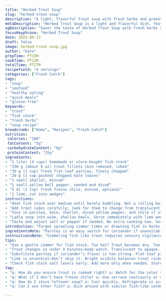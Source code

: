 ```yaml
---
title: "Herbed Trout Soup"
slug: "herbed-trout-soup"
description: "A light, flavorful trout soup with fresh herbs and greens. Uses homemade or store-bought fish stock simmered just right to preserve flakey trout texture. Aromatic herbs like parsley replace coriander, while tender kale swaps out roquette. A subtle kick from finely diced fresno chile adds depth. Lime wedges finish it off, brightening each spoonful. Cooking focuses on visual and textural cues — avoid overcooking trout to keep moisture locked in. Silky broth with a fresh, herbaceous punch. Allergy conscious with no gluten, dairy, eggs, or nuts."
metaDescription: "Herbed Trout Soup is a light and flavorful dish, featuring fresh herbs, trout, and a bright lime finish. Ready in under 30 minutes."
ogDescription: "Savor the taste of Herbed Trout Soup with fresh herbs and trout. Quick, flavorful, and perfect for a light meal."
focusKeyphrase: "Herbed Trout Soup"
date: 2025-09-23
draft: false
image: herbed-trout-soup.jpg
author: "Kate"
prepTime: PT15M
cookTime: PT12M
totalTime: PT27M
recipeYield: "4 servings"
categories: ["Fresh Catch"]
tags:
- "soup"
- "seafood"
- "healthy eating"
- "quick meals"
- "gluten-free"
keywords:
- "trout"
- "fish stock"
- "fresh herbs"
- "soup recipe"
breadcrumb: ["Home", "Recipes", "Fresh Catch"]
nutrition: 
 calories: "180"
 fatContent: "5g"
 carbohydrateContent: "6g"
 proteinContent: "25g"
ingredients:
- "1 liter (4 cups) homemade or store-bought fish stock"
- "250 g (about 9 oz) trout fillets skin removed, cubed"
- "30 g (1 cup) fresh flat-leaf parsley, finely chopped"
- "20 g (1 cup packed) chopped kale leaves"
- "1 small shallot, minced"
- "½ small yellow bell pepper, seeded and diced"
- "5 ml (1 tsp) fresh fresno chile, minced, optional"
- "1 lime, cut into wedges"
instructions:
- "Heat fish stock over medium until barely bubbling. Not a rolling boil — gentle simmer, bubbles just breaking surface. Crucial for delicate trout, avoids toughening the flesh."
- "Add trout cubes carefully; look for them to change from translucent to opaque, gently shaking pan once or twice. 3 to 4 minutes usually but best judged visually. Fish should be firm but still glossy in the center. Overcook? Dry, grainy mess."
- "Toss in parsley, kale, shallot, diced yellow pepper, and chile if using. Salt and freshly cracked black pepper. Stir lightly; ingredients wilt and infuse but keep some texture. Heat another 2-3 minutes until greens soften but remain vibrant."
- "Ladle soup into wide, shallow bowls. Serve immediately with lime wedges on the side. You want the citrus tartness popping against the fatty trout and vegetal greens."
- "Taste and adjust salt or pepper if needed. No extra cooking now. Serve piping hot but not scalding to preserve flavors and aromas."
introduction: "Forget sprawling simmer times or drowning fish in herbs. Start mid-heat, the stock barely whispering bubbles — listen, watch. Trout is delicate, no room for guessing. Watch the flesh twitch from translucent to milky white sheen; stop the heat before it snaps dry. Fresh parsley cuts sharper than coriander, kale sturdier than roquette — these swaps hold up better in the brief simmer, adding robust green notes without wilting into mush. A fresno chile cuts clean heat, unlike dried flakes that obscure. Lime wedges at plating revive and lift, that acid a necessary break from richness. No fuss, no overcooked broth. Just focused, utilitarian technique for real flavor hits under a half hour."
ingredientsNote: "Parsley is an easy switch for coriander if unavailable or if its odor is too strong. Flat-leaf parsley is preferred for its depth of flavor and bright color. Kale stands up to the simmer longer than delicate greens like arugula or spinach—remember: wilting isn’t always loss, but a texture you control. Yellow bell pepper swaps red for subtle sweetness without overpowering. Fresno chile is milder and fresher than typical hot peppers; skip if unavailable or substitute with serrano cautiously—heat levels vary. Trout fillets should be fresh and skinless to avoid bitterness—if skin remains, trim off with a sharp knife pre-cubing. Fish stock homemade? Use bones and aromatics simmered gently for 20 minutes maximum; too long yields bitterness. Store-bought is fine, but check salt levels before adding more. Lime wedges essential for finishing acidity, can swap with lemon but lime’s floral notes better match fish."
instructionsNote: "Simmering fish like trout requires sensory vigilance. Bubbling too hard tears delicate flesh apart; too low and the fish won’t cook evenly. Visual cue: translucent flesh shifts to opaque in about 2 to 4 minutes at a gentle simmer — no longer. Overcooking results in rubbery, dry cubes spoiling the broth’s silky texture. Adding greens last ensures freshness and slight crunch remain — if added too early, they vanish into a bland puree floating in the broth. Salt after adding herbs and greens to balance extraction and bitterness. Stir gently, no vigorous agitation; you want ingredients to mingle but not disintegrate. Serve directly from pot to bowls to keep the herbaceous aroma alive. Squeeze lime just before eating; heat dulls acid brightness. Troubleshoot cloudy broth by straining before adding fish; fish stock quality defines the final soup. Need a shortcut? Use good canned clam juice or vegetable broth with a splash of fish sauce."
tips:
- "Use a gentle simmer for fish stock. Too hot? Trout becomes dry. Too cool? Uneven cooking. Bubbles should just break surface."
- "Trout changes in under 4 minutes—keep watch. Translucent to opaque. Key to moisture. Overcooking yields rubbery texture."
- "Substitute parsley if coriander’s flavor is too strong. Flat-leaf preferred for depth. And kale instead of spinach—sturdier against simmering."
- "Lime is essential—don’t skip it. Bright acidity balances trout richness. Squeeze on top just before enjoying to elevate flavors."
- "Check fish stock salt levels early. Add more only when needed. Store-bought can vary. Better to taste first."
faq:
- "q: How do you ensure trout is cooked right? a: Watch for the color shift from translucent to opaque. Should remain glossy in center."
- "q: What if I don’t have fresno chile? a: Use serrano cautiously or skip entirely. Adjusting heat preference considered."
- "q: How do I store leftover soup? a: Cool quickly. Refrigerate in airtight containers. Consume within 2-3 days for best quality."
- "q: Can I use other fish? a: Dick around with similar fish—like salmon or cod. Adjust cooking times for thickness differences."

---
```


